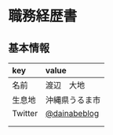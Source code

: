 # 職務経歴書

## 基本情報
| key | value |
|:---|:---|
|名前 |渡辺　大地 |
|生息地 |沖縄県うるま市 |
|Twitter | [@dainabeblog](https://twitter.com/dainabeblog)|
| | |
| | |
